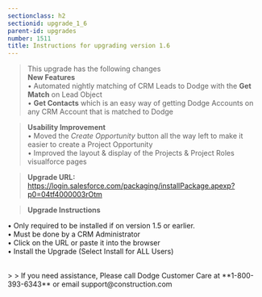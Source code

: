```yaml
---
sectionclass: h2
sectionid: upgrade_1_6
parent-id: upgrades
number: 1511
title: Instructions for upgrading version 1.6 
---
```


>This upgrade has the following changes <br>
> **New Features** <br>
•	Automated nightly matching of CRM Leads to Dodge with the **Get Match** on Lead Object <br>
•	**Get Contacts** which is an easy way of getting Dodge Accounts on any CRM Account that is matched to Dodge <br>

>**Usability Improvement**<br>
• Moved the <i>Create Opportunity</i> button all the way left to make it easier to create a Project Opportunity <br>
• Improved the layout & display of the Projects & Project Roles visualforce pages <br>

> **Upgrade URL:**   https://login.salesforce.com/packaging/installPackage.apexp?p0=04tf4000003rOtm

> **Upgrade Instructions**

•	Only required to be installed if on version 1.5 or earlier.   <br>
•	Must be done by a CRM Administrator <br>
•	Click on the URL or paste it into the browser <br>
•	Install the Upgrade (Select Install for ALL Users) <br>

<br>
>
> If you need assistance, Please call Dodge Customer Care at **1-800-393-6343** or email support@construction.com
